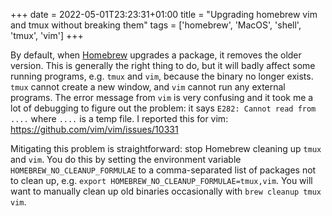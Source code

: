 +++
date = 2022-05-01T23:23:31+01:00
title = "Upgrading homebrew vim and tmux without breaking them"
tags = ['homebrew', 'MacOS', 'shell', 'tmux', 'vim']
+++

By default, when [Homebrew](https://brew.sh) upgrades a package, it removes the
older version. This is generally the right thing to do, but it will badly affect
some running programs, e.g. `tmux` and `vim`, because the binary no longer
exists. `tmux` cannot create a new window, and `vim` cannot run any external
programs. The error message from `vim` is very confusing and it took me a lot of
debugging to figure out the problem: it says `E282: Cannot read from ....` where
`....` is a temp file. I reported this for vim:
<https://github.com/vim/vim/issues/10331>

Mitigating this problem is straightforward: stop Homebrew cleaning up `tmux` and
`vim`. You do this by setting the environment variable
`HOMEBREW_NO_CLEANUP_FORMULAE` to a comma-separated list of packages not to
clean up, e.g. `export HOMEBREW_NO_CLEANUP_FORMULAE=tmux,vim`. You will want to
manually clean up old binaries occasionally with `brew cleanup tmux vim`.
